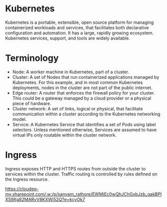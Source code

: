 # Kubernetes

Kubernetes is a portable, extensible, open source platform for managing containerized workloads and services, that facilitates both declarative configuration and automation. It has a large, rapidly growing ecosystem. Kubernetes services, support, and tools are widely available.

# Terminology

- Node: A worker machine in Kubernetes, part of a cluster.
- Cluster: A set of Nodes that run containerized applications managed by Kubernetes. For this example, and in most common Kubernetes deployments, nodes in the cluster are not part of the public internet.
- Edge router: A router that enforces the firewall policy for your cluster. This could be a gateway managed by a cloud provider or a physical piece of hardware.
- Cluster network: A set of links, logical or physical, that facilitate communication within a cluster according to the Kubernetes networking model.
- Service: A Kubernetes Service that identifies a set of Pods using label selectors. Unless mentioned otherwise, Services are assumed to have virtual IPs only routable within the cluster network.


# Ingress

Ingress exposes HTTP and HTTPS routes from outside the cluster to services within the cluster. Traffic routing is controlled by rules defined on the Ingress resource.



https://cloudeq-my.sharepoint.com/:w:/p/sanyam_rathore/EWMiEc0wQhJChGxbJzb_gakBPlXS9Xg82MARvV8KXWi52Q?e=kcyOk7